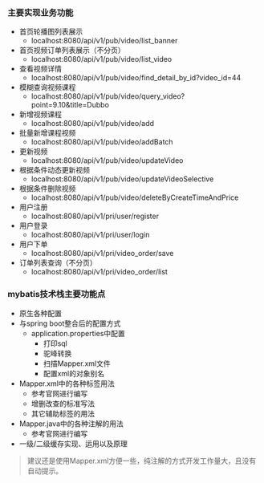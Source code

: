 ### 主要实现业务功能
+ 首页轮播图列表展示
  + localhost:8080/api/v1/pub/video/list_banner
+ 首页视频订单列表展示（不分页）
  + localhost:8080/api/v1/pub/video/list_video
+ 查看视频详情
  + localhost:8080/api/v1/pub/video/find_detail_by_id?video_id=44
+ 模糊查询视频课程
  + localhost:8080/api/v1/pub/video/query_video?point=9.10&title=Dubbo
+ 新增视频课程
  + localhost:8080/api/v1/pub/video/add
+ 批量新增课程视频
  + localhost:8080/api/v1/pub/video/addBatch
+ 更新视频
  + localhost:8080/api/v1/pub/video/updateVideo
+ 根据条件动态更新视频
  + localhost:8080/api/v1/pub/video/updateVideoSelective
+ 根据条件删除视频
  + localhost:8080/api/v1/pub/video/deleteByCreateTimeAndPrice
+ 用户注册
  + localhost:8080/api/v1/pri/user/register
+ 用户登录
  + localhost:8080/api/v1/pri/user/login
+ 用户下单
  + localhost:8080/api/v1/pri/video_order/save
+ 订单列表查询（不分页）
    + localhost:8080/api/v1/pri/video_order/list


### mybatis技术栈主要功能点
+ 原生各种配置
+ 与spring boot整合后的配置方式
    + application.properties中配置
        + 打印sql
        + 驼峰转换
        + 扫描Mapper.xml文件
        + 配置xml的对象别名
 + Mapper.xml中的各种标签用法
    + 参考官网进行编写
    + 增删改查的标准写法
    + 其它辅助标签的用法
 + Mapper.java中的各种注解的用法
    + 参考官网进行编写
+ 一级/二级缓存实现、运用以及原理


> 建议还是使用Mapper.xml方便一些，纯注解的方式开发工作量大，且没有自动提示。
    
